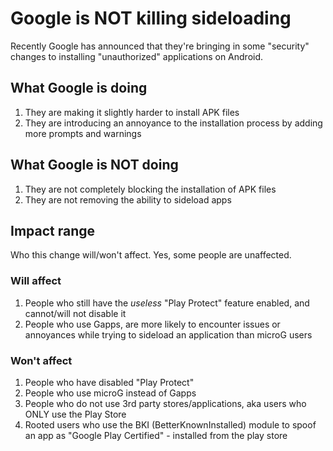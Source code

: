 # Google is NOT killing sideloading

Recently Google has announced that they're bringing in some "security" changes to installing "unauthorized" applications on Android.

## What Google is doing
1. They are making it slightly harder to install APK files
2. They are introducing an annoyance to the installation process by adding more prompts and warnings

## What Google is NOT doing
1. They are not completely blocking the installation of APK files
2. They are not removing the ability to sideload apps

## Impact range
Who this change will/won't affect. Yes, some people are unaffected.

### Will affect
1. People who still have the *useless* "Play Protect" feature enabled, and cannot/will not disable it
2. People who use Gapps, are more likely to encounter issues or annoyances while trying to sideload an application than microG users

### Won't affect
1. People who have disabled "Play Protect"
2. People who use microG instead of Gapps
3. People who do not use 3rd party stores/applications, aka users who ONLY use the Play Store
4. Rooted users who use the BKI (BetterKnownInstalled) module to spoof an app as "Google Play Certified" - installed from the play store